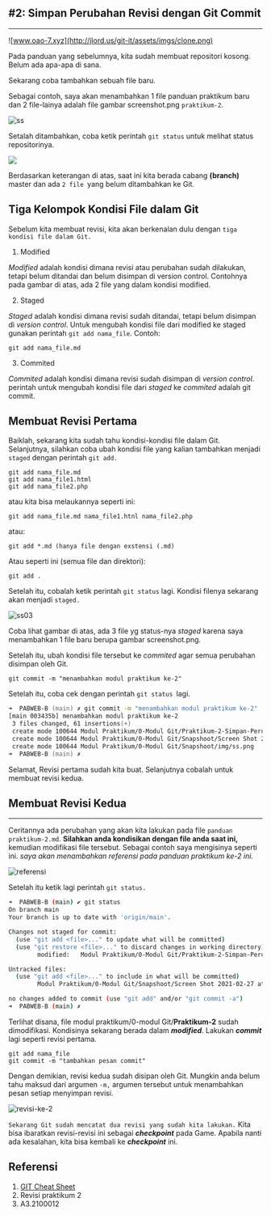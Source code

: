 ## #2: Simpan Perubahan Revisi dengan Git Commit
---

![www.oao-7.xyz](http://jlord.us/git-it/assets/imgs/clone.png)

Pada panduan yang sebelumnya, kita sudah membuat repositori kosong. Belum ada apa-apa di sana.

Sekarang coba tambahkan sebuah file baru.

Sebagai contoh, saya akan menambahkan 1 file panduan praktikum baru dan 2 file-lainya adalah file gambar screenshot.png `praktikum-2`.

![ss](Snapshoot/img/ss.png)

Setalah ditambahkan, coba ketik perintah `git status` untuk melihat status repositorinya.

![](Snapshoot/Screen%20Shot%202021-02-27%20at%202.03.48%20PM.png)

Berdasarkan keterangan di atas, saat ini kita berada cabang **(branch)** master dan ada `2 file `yang belum ditambahkan ke Git.

## Tiga Kelompok Kondisi File dalam Git

Sebelum kita membuat revisi, kita akan berkenalan dulu dengan `tiga kondisi file dalam Git.`

1. Modified

*Modified* adalah kondisi dimana revisi atau perubahan sudah dilakukan, tetapi belum ditandai dan belum disimpan di version control. Contohnya pada gambar di atas, ada 2 file  yang dalam kondisi modified.

2. Staged

*Staged* adalah kondisi dimana revisi sudah ditandai, tetapi belum disimpan di *version control*. Untuk mengubah kondisi file dari modified ke staged gunakan perintah `git add nama_file`. Contoh:

```
git add nama_file.md
```
3. Commited

*Commited* adalah kondisi dimana revisi sudah disimpan di *version control*. perintah untuk mengubah kondisi file dari *staged* ke *commited* adalah git commit.

## Membuat Revisi Pertama

Baiklah, sekarang kita sudah tahu kondisi-kondisi file dalam Git. Selanjutnya, silahkan  coba ubah kondisi file yang kalian tambahkan menjadi `staged` dengan perintah `git add.`

```
git add nama_file.md
git add nama_file1.html
git add nama_file2.php
```
atau kita bisa melaukannya seperti ini:

```
git add nama_file.md nama_file1.htnl nama_file2.php
```
atau:

```
git add *.md (hanya file dengan exstensi (.md)
```

Atau seperti ini (semua file dan direktori):

```
git add .
```
Setelah itu, cobalah ketik perintah `git status` lagi. Kondisi filenya sekarang akan menjadi `staged.`

![ss03](Snapshoot/Screen%20Shot%202021-02-27%20at%203.07.17%20PM.png)

Coba lihat gambar di atas, ada 3 file yg status-nya *staged* karena saya menambahkan 1 file baru berupa gambar screenshot.png.

Setelah itu, ubah kondisi file tersebut ke *commited* agar semua perubahan disimpan oleh Git.

```
git commit -m "menambahkan modul praktikum ke-2"
```

Setelah itu, coba cek dengan perintah `git status `lagi.


```zsh
➜  PABWEB-B (main) ✗ git commit -m "menambahkan modul praktikum ke-2"
[main 003435b] menambahkan modul praktikum ke-2
 3 files changed, 61 insertions(+)
 create mode 100644 Modul Praktikum/0-Modul Git/Praktikum-2-Simpan-Perubahan-Revisi-dengan-Git-Commit.md
 create mode 100644 Modul Praktikum/0-Modul Git/Snapshoot/Screen Shot 2021-02-27 at 2.03.48 PM.png
 create mode 100644 Modul Praktikum/0-Modul Git/Snapshoot/img/ss.png
➜  PABWEB-B (main) ✗ 
```

Selamat, Revisi pertama sudah kita buat. Selanjutnya cobalah untuk membuat revisi kedua.

## Membuat Revisi Kedua
---

Ceritannya ada perubahan yang akan kita lakukan pada file `panduan praktikum-2.md`. **Silahkan anda kondisikan dengan file anda saat ini,** kemudian modifikasi file tersebut. Sebagai contoh saya mengisinya seperti ini. *saya akan menambahkan referensi pada panduan praktikum ke-2 ini.*

![referensi](Snapshoot/Screen%20Shot%202021-02-27%20at%204.46.37%20PM.png)

Setelah itu ketik lagi perintah `git status.`


```bash
➜  PABWEB-B (main) ✔ git status
On branch main
Your branch is up to date with 'origin/main'.

Changes not staged for commit:
  (use "git add <file>..." to update what will be committed)
  (use "git restore <file>..." to discard changes in working directory)
        modified:   Modul Praktikum/0-Modul Git/Praktikum-2-Simpan-Perubahan-Revisi-dengan-Git-Commit.md

Untracked files:
  (use "git add <file>..." to include in what will be committed)
        Modul Praktikum/0-Modul Git/Snapshoot/Screen Shot 2021-02-27 at 4.46.37 PM.png

no changes added to commit (use "git add" and/or "git commit -a")
➜  PABWEB-B (main) ✗ 

```
Terlihat disana, file modul praktikum/0-modul Git/**Praktikum-2** sudah dimodifikasi. Kondisinya sekarang berada dalam ***modified***. Lakukan ***commit*** lagi seperti revisi pertama.

```
git add nama_file
git commit -m "tambahkan pesan commit"
```
Dengan demikian, revisi kedua sudah disipan oleh Git. Mungkin anda belum tahu maksud dari argumen `-m,` argumen tersebut untuk menambahkan pesan setiap menyimpan revisi.

![revisi-ke-2](https://1.bp.blogspot.com/-_wKH9usn7FI/WLFdN6wLvcI/AAAAAAAAEKc/XQzBtD98naUfImdeuxZf8NDQ1gXKDqrZQCPcB/s1600/timeline-dua-revisi.png)

`Sekarang Git sudah mencatat dua revisi yang sudah kita lakukan.` Kita bisa ibaratkan revisi-revisi ini sebagai ***checkpoint*** pada Game. Apabila nanti ada kesalahan, kita bisa kembali ke ***checkpoint*** ini.




## Referensi

1. [GIT Cheat Sheet](https://www.javatpoint.com/git-cheat-sheet)
2. Revisi praktikum 2
3. A3.2100012
